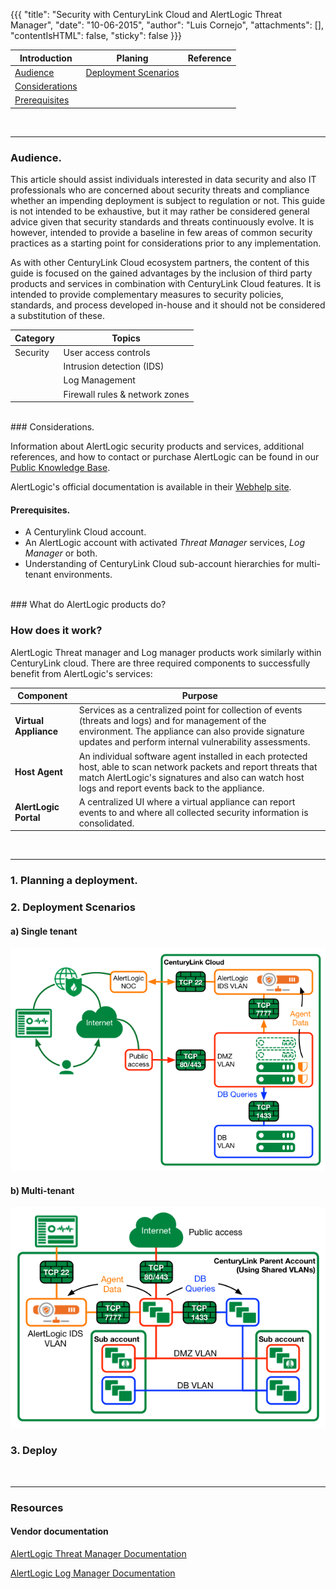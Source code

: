 {{{
  "title": "Security with CenturyLink Cloud and AlertLogic Threat Manager",
  "date": "10-06-2015",
  "author": "Luis Cornejo",
  "attachments": [],
  "contentIsHTML": false,
  "sticky": false
}}}


**Introduction**|**Planing**|**Reference**
-----------------|------------|--------------
[Audience](#Audience)| [Deployment Scenarios](#Deployments)|
[Considerations](#Considerations)|
[Prerequisites](#Prerequisites)|
<BR>
<HR>

### Audience.

This article should assist individuals interested in data security and also IT professionals who are concerned about security threats and compliance whether an impending deployment is subject to regulation or not. This guide is not intended to be exhaustive, but it may rather be considered general advice given that security standards and threats continuously evolve. It is however, intended to provide a baseline in few areas of common security practices as a starting point for considerations prior to any implementation.

As with other CenturyLink Cloud ecosystem partners, the content of this guide is focused on the gained advantages by the inclusion of third party products and services in combination with CenturyLink Cloud features. It is intended to provide complementary measures to security policies, standards, and process developed in-house and it should not be considered a substitution of these.

**Category**|**Topics**
-------------|-----------------------------|
Security     |User access controls
|				  |Intrusion detection (IDS)
|				  |Log Management
|				  |Firewall rules & network zones

<BR>
### Considerations.

Information about AlertLogic security products and services, additional references, and how to contact or purchase AlertLogic can be found in our [Public Knowledge Base](../Ecosystem%20Partners/Marketplace%20guides/getting-started-with-alert-logic-threat-manager-partner-template/).
<br>

AlertLogic's official documentation is available in their [Webhelp site](http://docs.alertlogic.com/).

#### Prerequisites.

* A Centurylink Cloud account.
* An AlertLogic account with activated *Threat Manager* services, *Log Manager* or both.
* Understanding of CenturyLink Cloud sub-account hierarchies for multi-tenant environments.


<BR>
### What do AlertLogic products do?


### How does it work?

AlertLogic Threat manager and Log manager products work similarly within CenturyLink cloud. There are three required components to successfully benefit from AlertLogic's services:

**Component**|**Purpose**
-----------------|------------------------------
**Virtual Appliance**|Services as a centralized point for collection of events (threats and logs) and for management of the environment. The appliance can also provide signature updates and perform internal vulnerability assessments.
**Host Agent**|An individual software agent installed in each protected host, able to scan network packets and report threats that match AlertLogic's signatures and also can watch host logs and report events back to the appliance.
**AlertLogic Portal**|A centralized UI where a virtual appliance can report events to and where all collected security information is consolidated.

<BR><HR>
### 1. Planning a deployment.

### 2. Deployment Scenarios

#### a) Single tenant

![IDS single tenant](../images/alertlogic/tmgr_net.png)

#### b) Multi-tenant

![IDS multitenant](../images/alertlogic/subacct_shared.png)

### 3. Deploy

<BR><HR>
### Resources

#### Vendor documentation

[AlertLogic Threat Manager Documentation](http://docs.alertlogic.com/#docs/threat_manager/about_threat_manager.htm%3FTocPath%3DThreat%2520Manager%7C_____0)

[AlertLogic Log Manager Documentation](http://docs.alertlogic.com/#docs/log_manager/about_log_manager.htm#get%3FTocPath%3DLog%2520Manager%7C_____0)